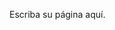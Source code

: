 <!--
.. title: Sobre Notas Bacanales
.. slug: sobre-notas-bacanales
.. date: 2024-09-07 10:52:05 UTC-03:00
.. tags: 
.. category: 
.. link: 
.. description: 
.. type: text
-->

Escriba su página aquí.
